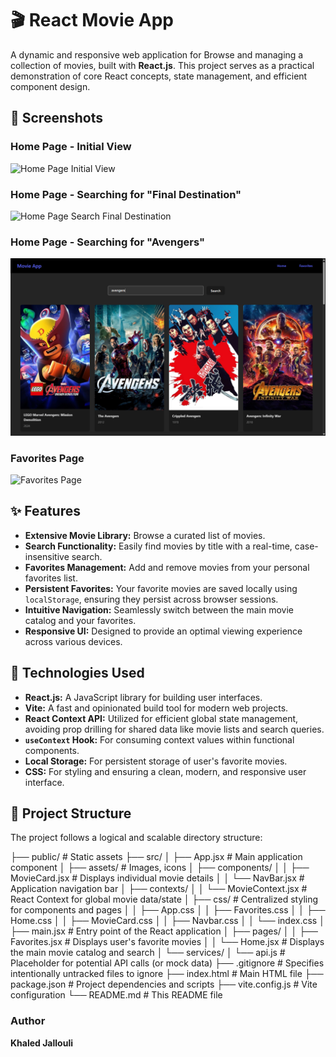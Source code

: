 # 🎬 React Movie App

A dynamic and responsive web application for Browse and managing a collection of movies, built with **React.js**. This project serves as a practical demonstration of core React concepts, state management, and efficient component design.

## 📸 Screenshots

### Home Page - Initial View
![Home Page Initial View]([https://github.com/Khaled-J7/ReactMovie/blob/main/docs/homepage.png?raw=true](https://github.com/Khaled-J7/ReactMovie/blob/main/ReactMovie/docs/homepage.png))

### Home Page - Searching for "Final Destination"
![Home Page Search Final Destination]([https://github.H.com/Khaled-J7/ReactMovie/blob/main/docs/search_movies.png?raw=true](https://github.com/Khaled-J7/ReactMovie/blob/main/ReactMovie/docs/search_movies_2.png))

### Home Page - Searching for "Avengers"
![Home Page Search Avengers](https://github.com/Khaled-J7/ReactMovie/blob/main/ReactMovie/docs/search_movies.png)

### Favorites Page
![Favorites Page]([https://github.com/Khaled-J7/ReactMovie/blob/main/docs/favorites.png?raw=true](https://github.com/Khaled-J7/ReactMovie/blob/main/ReactMovie/docs/favorites.png))

## ✨ Features

* **Extensive Movie Library:** Browse a curated list of movies.
* **Search Functionality:** Easily find movies by title with a real-time, case-insensitive search.
* **Favorites Management:** Add and remove movies from your personal favorites list.
* **Persistent Favorites:** Your favorite movies are saved locally using `localStorage`, ensuring they persist across browser sessions.
* **Intuitive Navigation:** Seamlessly switch between the main movie catalog and your favorites.
* **Responsive UI:** Designed to provide an optimal viewing experience across various devices.

## 🚀 Technologies Used

* **React.js:** A JavaScript library for building user interfaces.
* **Vite:** A fast and opinionated build tool for modern web projects.
* **React Context API:** Utilized for efficient global state management, avoiding prop drilling for shared data like movie lists and search queries.
* **`useContext` Hook:** For consuming context values within functional components.
* **Local Storage:** For persistent storage of user's favorite movies.
* **CSS:** For styling and ensuring a clean, modern, and responsive user interface.

## 📁 Project Structure

The project follows a logical and scalable directory structure:

├── public/                 # Static assets
├── src/
│   ├── App.jsx             # Main application component
│   ├── assets/             # Images, icons
│   ├── components/
│   │   ├── MovieCard.jsx   # Displays individual movie details
│   │   └── NavBar.jsx      # Application navigation bar
│   ├── contexts/
│   │   └── MovieContext.jsx # React Context for global movie data/state
│   ├── css/                # Centralized styling for components and pages
│   │   ├── App.css
│   │   ├── Favorites.css
│   │   ├── Home.css
│   │   ├── MovieCard.css
│   │   ├── Navbar.css
│   │   └── index.css
│   ├── main.jsx            # Entry point of the React application
│   ├── pages/
│   │   ├── Favorites.jsx   # Displays user's favorite movies
│   │   └── Home.jsx        # Displays the main movie catalog and search
│   └── services/
│       └── api.js          # Placeholder for potential API calls (or mock data)
├── .gitignore              # Specifies intentionally untracked files to ignore
├── index.html              # Main HTML file
├── package.json            # Project dependencies and scripts
├── vite.config.js          # Vite configuration
└── README.md               # This README file

### Author
**Khaled Jallouli**
